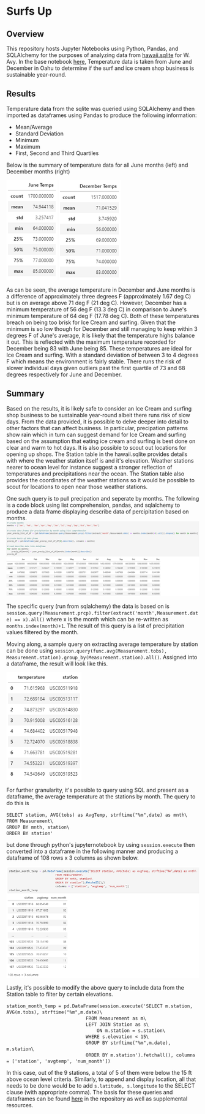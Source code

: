 # Surfs Up

## Overview

This repository hosts Jupyter Notebooks using Python, Pandas, and SQLAlchemy for the purposes of analyzing data from [hawaii.sqlite](/hawaii.sqlite) for W. Avy. In the base notebook [here](/SurfsUp_Challenge.ipynb), Temperature data is taken from June and December in Oahu to determine if the surf and ice cream shop business is sustainable year-round.

## Results

Temperature data from the sqlite was queried using SQLAlchemy and then imported as dataframes using Pandas to produce the following information:

* Mean/Average
* Standard Deviation
* Minimum
* Maximum
* First, Second and Third Quartiles

Below is the summary of temperature data for all June months (left) and December months (right)

![JuneTemp](/Resources/JuneTemperature.png)            ![DecTemp](/Resources/DecemberTemperature.png)

As can be seen, the average temperature in December and June months is a difference of approximately three degrees F (approximately 1.67 deg C) but is on average above 71 deg F (21 deg C). However, December has a minimum temperature of 56 deg F (13.3 deg C) in comparison to June's minimum temperature of 64 deg F (17.78 deg C). Both of these temperatures breach on being too brisk for Ice Cream and surfing. Given that the minimum is so low though for December and still managing to keep within 3 degrees F of June's average, it is likely that the temperature highs balance it out. This is reflected with the maximum temperature recorded for December being 83 with June being 85. These temperatures are ideal for Ice Cream and surfing. With a standard deviation of between 3 to 4 degrees F which means the environment is fairly stable. There runs the risk of slower individual days given outliers past the first quartile of 73 and 68 degrees respectively for June and December. 

## Summary

Based on the results, it is likely safe to consider an Ice Cream and surfing shop business to be sustainable year-round albeit there runs risk of slow days. From the data provided, it is possible to delve deeper into detail to other factors that can affect business. In particular, precipation patterns show rain which in turn can suggest demand for Ice Cream and surfing based on the assumption that eating ice cream and surfing is best done on clear and warm to hot days. It is also possible to scout out locations for opening up shops. The Station table in the hawaii.sqlite provides details with where the weather station itself is and it's elevation. Weather stations nearer to ocean level for instance suggest a stronger reflection of temperatures and precipitations near the ocean. The Station table also provides the coordinates of the weather stations so it would be possible to scout for locations to open near those weather stations. 

One such query is to pull precipation and seperate by months. The following is a code block using list comprehension, pandas, and sqlalchemy to produce a data frame displaying describe data of percipitation based on months.
![precipitation](/Resources/precipitationQuery.png)

The specific query (run from sqlalchemy) the data is based on is `session.query(Measurement.prcp).filter(extract('month',Measurement.date) == x).all()` where x is the month which can be re-written as `months.index(month)+1`. The result of this query is a list of precipitation values filtered by the month.

Moving along, a sample query on extracting average temperature by station can be done using `session.query(func.avg(Measurement.tobs), 
Measurement.station).group_by(Measurement.station).all()`. Assigned into a dataframe, the result will look like this.

![avgTempStn](/Resources/avgTempStation.png)

For further granularity, it's possible to query using SQL and present as a dataframe, the average temperature at the stations by month. The query to do this is
```
SELECT station, AVG(tobs) as AvgTemp, strftime("%m",date) as mnth\
FROM Measurement\
GROUP BY mnth, station\
ORDER BY station'
```
but done through python's jupyternotebook by using `session.execute` then converted into a dataframe in the following manner and producing a dataframe of 108 rows x 3 columns as shown below.

![AvgTempStn](/Resources/TempStationMonth.png)

Lastly, it's possible to modify the above query to include data from the Station table to filter by certain elevations.

```
station_month_temp = pd.DataFrame(session.execute('SELECT m.station, AVG(m.tobs), strftime("%m",m.date)\
                             FROM Measurement as m\
                             LEFT JOIN Station as s\
                                 ON m.station = s.station\
                             WHERE s.elevation < 15\
                             GROUP BY strftime("%m",m.date), m.station\
                             ORDER BY m.station').fetchall(), columns = ['station', 'avgtemp', 'num_month'])
```

In this case, out of the 9 stations, a total of 5 of them were below the 15 ft above ocean level criteria. Similarly, to append and display location, all that needs to be done would be to add `s.latitude, s.longitude` to the SELECT clause (with appropriate comma). The basis for these queries and dataframes can be found [here](/SurfsUp_Challenge_Summary_Additions.ipynb) in the repository as well as supplemental resources.

